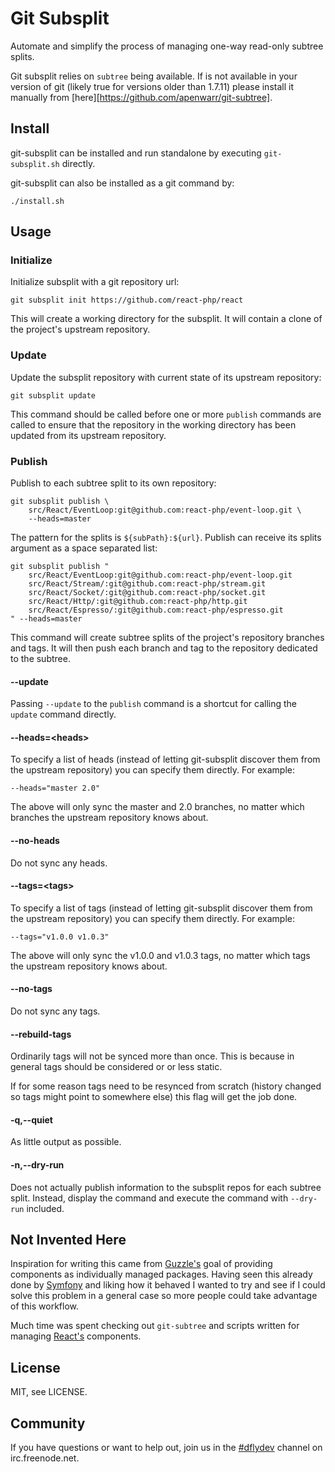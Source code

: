 Git Subsplit
============

Automate and simplify the process of managing one-way read-only
subtree splits.

Git subsplit relies on `subtree` being available. If is not available
in your version of git (likely true for versions older than 1.7.11)
please install it manually from [here][https://github.com/apenwarr/git-subtree].



Install
-------

git-subsplit can be installed and run standalone by executing
`git-subsplit.sh`  directly.

git-subsplit can also be installed as a git command by:

    ./install.sh


Usage
-----

### Initialize

Initialize subsplit with a git repository url:

    git subsplit init https://github.com/react-php/react

This will create a working directory for the subsplit. It will contain
a clone of the project's upstream repository.


### Update

Update the subsplit repository with current state of its upstream
repository:

    git subsplit update

This command should be called before one or more `publish` commands
are called to ensure that the repository in the working directory
has been updated from its upstream repository.


### Publish

Publish to each subtree split to its own repository:

    git subsplit publish \
        src/React/EventLoop:git@github.com:react-php/event-loop.git \
        --heads=master

The pattern for the splits is `${subPath}:${url}`. Publish can receive
its splits argument as a space separated list:

    git subsplit publish "
        src/React/EventLoop:git@github.com:react-php/event-loop.git
        src/React/Stream/:git@github.com:react-php/stream.git
        src/React/Socket/:git@github.com:react-php/socket.git
        src/React/Http/:git@github.com:react-php/http.git
        src/React/Espresso/:git@github.com:react-php/espresso.git
    " --heads=master

This command will create subtree splits of the project's repository
branches and tags. It will then push each branch and tag to the
repository dedicated to the subtree.


#### --update

Passing `--update` to the `publish` command is a shortcut for calling
the `update` command directly.


#### --heads=\<heads\>

To specify a list of heads (instead of letting git-subsplit discover them
from the upstream repository) you can specify them directly. For example:

    --heads="master 2.0"

The above will only sync the master and 2.0 branches, no matter which
branches the upstream repository knows about.


#### --no-heads

Do not sync any heads.


#### --tags=\<tags\>

To specify a list of tags (instead of letting git-subsplit discover them
from the upstream repository) you can specify them directly. For example:

    --tags="v1.0.0 v1.0.3"

The above will only sync the v1.0.0 and v1.0.3 tags, no matter which
tags the upstream repository knows about.


#### --no-tags

Do not sync any tags.


#### --rebuild-tags

Ordinarily tags will not be synced more than once. This is because in general
tags should be considered or or less static.

If for some reason tags need to be resynced from scratch (history changed so
tags might point to somewhere else) this flag will get the job done.


#### -q,--quiet

As little output as possible.


#### -n,--dry-run

Does not actually publish information to the subsplit repos for each
subtree split. Instead, display the command and execute the command
with `--dry-run` included.


Not Invented Here
-----------------

Inspiration for writing this came from [Guzzle's](http://guzzlephp.org/)
goal of providing components as individually managed packages. Having
seen this already done by [Symfony](http://symfony.com) and liking how
it behaved I wanted to try and see if I could solve this problem in a
general case so more people could take advantage of this workflow.

Much time was spent checking out `git-subtree` and scripts written for
managing [React's](http://nodephp.org/) components.


License
-------

MIT, see LICENSE.


Community
---------

If you have questions or want to help out, join us in the
[#dflydev](irc://irc.freenode.net/#dflydev) channel on irc.freenode.net.
